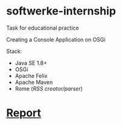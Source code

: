 # softwerke-internship

Task for educational practice


Creating a Console Application on OSGi

Stack:
- Java SE 1.8+
- OSGi
- Apache Felix
- Apache Maven
- Rome (*RSS creator/parser*)


# [Report](https://github.com/NelosG/softwerke-internship/blob/main/report/Report.pdf)
